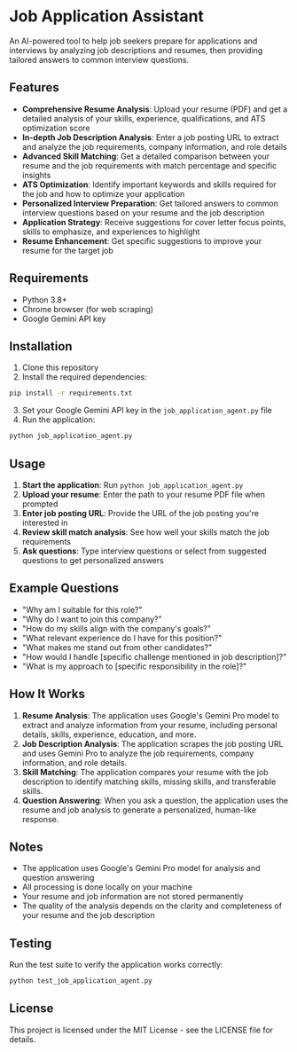# Job Application Assistant

An AI-powered tool to help job seekers prepare for applications and interviews by analyzing job descriptions and resumes, then providing tailored answers to common interview questions.

## Features

- **Comprehensive Resume Analysis**: Upload your resume (PDF) and get a detailed analysis of your skills, experience, qualifications, and ATS optimization score
- **In-depth Job Description Analysis**: Enter a job posting URL to extract and analyze the job requirements, company information, and role details
- **Advanced Skill Matching**: Get a detailed comparison between your resume and the job requirements with match percentage and specific insights
- **ATS Optimization**: Identify important keywords and skills required for the job and how to optimize your application
- **Personalized Interview Preparation**: Get tailored answers to common interview questions based on your resume and the job description
- **Application Strategy**: Receive suggestions for cover letter focus points, skills to emphasize, and experiences to highlight
- **Resume Enhancement**: Get specific suggestions to improve your resume for the target job

## Requirements

- Python 3.8+
- Chrome browser (for web scraping)
- Google Gemini API key

## Installation

1. Clone this repository
2. Install the required dependencies:

```bash
pip install -r requirements.txt
```

3. Set your Google Gemini API key in the `job_application_agent.py` file
4. Run the application:

```bash
python job_application_agent.py
```

## Usage

1. **Start the application**: Run `python job_application_agent.py`
2. **Upload your resume**: Enter the path to your resume PDF file when prompted
3. **Enter job posting URL**: Provide the URL of the job posting you're interested in
4. **Review skill match analysis**: See how well your skills match the job requirements
5. **Ask questions**: Type interview questions or select from suggested questions to get personalized answers

## Example Questions

- "Why am I suitable for this role?"
- "Why do I want to join this company?"
- "How do my skills align with the company's goals?"
- "What relevant experience do I have for this position?"
- "What makes me stand out from other candidates?"
- "How would I handle [specific challenge mentioned in job description]?"
- "What is my approach to [specific responsibility in the role]?"

## How It Works

1. **Resume Analysis**: The application uses Google's Gemini Pro model to extract and analyze information from your resume, including personal details, skills, experience, education, and more.
2. **Job Description Analysis**: The application scrapes the job posting URL and uses Gemini Pro to analyze the job requirements, company information, and role details.
3. **Skill Matching**: The application compares your resume with the job description to identify matching skills, missing skills, and transferable skills.
4. **Question Answering**: When you ask a question, the application uses the resume and job analysis to generate a personalized, human-like response.

## Notes

- The application uses Google's Gemini Pro model for analysis and question answering
- All processing is done locally on your machine
- Your resume and job information are not stored permanently
- The quality of the analysis depends on the clarity and completeness of your resume and the job description

## Testing

Run the test suite to verify the application works correctly:

```bash
python test_job_application_agent.py
```

## License

This project is licensed under the MIT License - see the LICENSE file for details. 